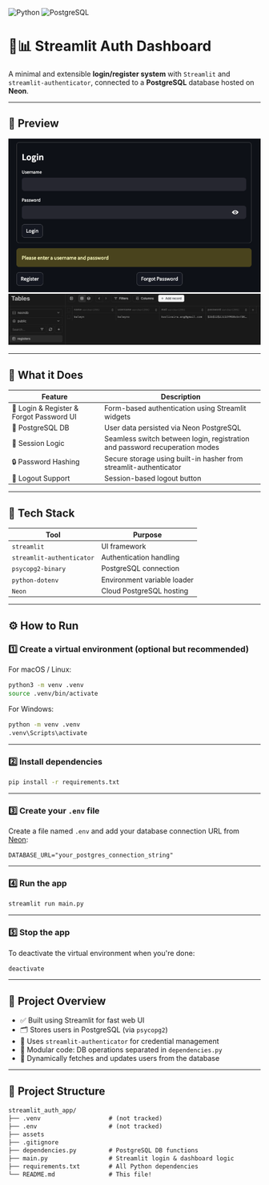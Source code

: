![Python](https://img.shields.io/badge/python-3670A0?style=for-the-badge&logo=python&logoColor=ffdd54) ![PostgreSQL](https://img.shields.io/badge/PostgreSQL-Neon-blue?logo=postgresql)

# 🔐📊 Streamlit Auth Dashboard

A minimal and extensible **login/register system** with `Streamlit` and `streamlit-authenticator`, connected to a **PostgreSQL** database hosted on **Neon**.

---

## 📸 Preview

![app-preview](assets/streamlit-login.png)
![noon-postgresql](assets/postgresql-neon.png)

---

## 🔑 What it Does

| Feature                                  | Description                                                                 |
| ---------------------------------------- | --------------------------------------------------------------------------- |
| 🔐 Login & Register & Forgot Password UI | Form-based authentication using Streamlit widgets                           |
| 💾 PostgreSQL DB                         | User data persisted via Neon PostgreSQL                                     |
| 🧠 Session Logic                         | Seamless switch between login, registration and password recuperation modes |
| 🔒 Password Hashing                      | Secure storage using built-in hasher from streamlit-authenticator           |
| 🚪 Logout Support                        | Session-based logout button                                                 |

---

## 🧰 Tech Stack

| Tool                      | Purpose                     |
| ------------------------- | --------------------------- |
| `streamlit`               | UI framework                |
| `streamlit-authenticator` | Authentication handling     |
| `psycopg2-binary`         | PostgreSQL connection       |
| `python-dotenv`           | Environment variable loader |
| `Neon`                    | Cloud PostgreSQL hosting    |

---

## ⚙️ How to Run

### 1️⃣ Create a virtual environment (optional but recommended)

For macOS / Linux:

```bash
python3 -m venv .venv
source .venv/bin/activate
```

For Windows:

```bash
python -m venv .venv
.venv\Scripts\activate
```

---

### 2️⃣ Install dependencies

```bash
pip install -r requirements.txt
```

---

### 3️⃣ Create your `.env` file

Create a file named `.env` and add your database connection URL from [Neon](https://neon.tech):

```env
DATABASE_URL="your_postgres_connection_string"
```

---

### 4️⃣ Run the app

```bash
streamlit run main.py
```

---

### 5️⃣ Stop the app

To deactivate the virtual environment when you're done:

```bash
deactivate
```

---

## 🧠 Project Overview

- ✅ Built using Streamlit for fast web UI
- 🗂 Stores users in PostgreSQL (via `psycopg2`)
- 🔐 Uses `streamlit-authenticator` for credential management
- 🧩 Modular code: DB operations separated in `dependencies.py`
- 🔄 Dynamically fetches and updates users from the database

---

## 📂 Project Structure

```
streamlit_auth_app/
├── .venv                   # (not tracked)
├── .env                    # (not tracked)
├── assets
├── .gitignore
├── dependencies.py         # PostgreSQL DB functions
├── main.py                 # Streamlit login & dashboard logic
├── requirements.txt        # All Python dependencies
└── README.md               # This file!
```
